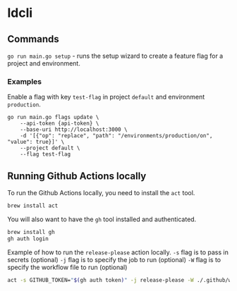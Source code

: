 # ldcli

## Commands

`go run main.go setup` - runs the setup wizard to create a feature flag for a project and environment.

### Examples

Enable a flag with key `test-flag` in project `default` and environment `production`.
```
go run main.go flags update \
    --api-token {api-token} \
    --base-uri http://localhost:3000 \
    -d '[{"op": "replace", "path": "/environments/production/on", "value": true}]' \
    --project default \
    --flag test-flag
```

## Running Github Actions locally

To run the Github Actions locally, you need to install the `act` tool.
```bash
brew install act
```
You will also want to have the `gh` tool installed and authenticated.
```bash
brew install gh
gh auth login
```

Example of how to run the `release-please` action locally.
`-s` flag is to pass in secrets (optional)
`-j` flag is to specify the job to run (optional)
`-W` flag is to specify the workflow file to run (optional)
```bash
act -s GITHUB_TOKEN="$(gh auth token)" -j release-please -W ./.github/workflows/release-please.yml
```
